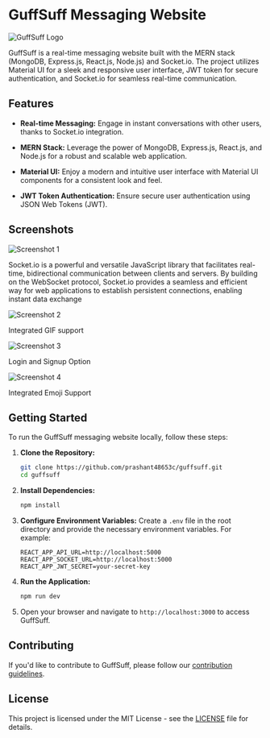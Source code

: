 
# GuffSuff Messaging Website

![GuffSuff Logo](https://github.com/prashant48653c/guffsuff/assets/125622593/0d876d28-07e8-4507-8558-fd4b88c8542c)


GuffSuff is a real-time messaging website built with the MERN stack (MongoDB, Express.js, React.js, Node.js) and Socket.io. The project utilizes Material UI for a sleek and responsive user interface, JWT token for secure authentication, and Socket.io for seamless real-time communication.

## Features

- **Real-time Messaging:** Engage in instant conversations with other users, thanks to Socket.io integration.
  
- **MERN Stack:** Leverage the power of MongoDB, Express.js, React.js, and Node.js for a robust and scalable web application.

- **Material UI:** Enjoy a modern and intuitive user interface with Material UI components for a consistent look and feel.

- **JWT Token Authentication:** Ensure secure user authentication using JSON Web Tokens (JWT).

## Screenshots

![Screenshot 1](https://github.com/prashant48653c/guffsuff/assets/125622593/40ca8b8d-2260-41e2-8bb4-24dac15006c5)


Socket.io is a powerful and versatile JavaScript library that facilitates real-time, bidirectional communication between clients and servers. By building on the WebSocket protocol, Socket.io provides a seamless and efficient way for web applications to establish persistent connections, enabling instant data exchange

![Screenshot 2](https://github.com/prashant48653c/guffsuff/assets/125622593/83ffb532-401b-4a78-af9b-72451e201870)

Integrated GIF support

![Screenshot 3](https://github.com/prashant48653c/guffsuff/assets/125622593/b7274e91-5323-4695-a7ab-602c01a8c8c6)

Login and Signup Option

![Screenshot 4](https://github.com/prashant48653c/guffsuff/assets/125622593/dc364ef1-59d6-4042-953a-f79b284d60e4)

Integrated Emoji Support

## Getting Started

To run the GuffSuff messaging website locally, follow these steps:

1. **Clone the Repository:**
   ```bash
   git clone https://github.com/prashant48653c/guffsuff.git
   cd guffsuff
   ```

2. **Install Dependencies:**
   ```bash
   npm install
   ```

3. **Configure Environment Variables:**
   Create a `.env` file in the root directory and provide the necessary environment variables. For example:
   ```env
   REACT_APP_API_URL=http://localhost:5000
   REACT_APP_SOCKET_URL=http://localhost:5000
   REACT_APP_JWT_SECRET=your-secret-key
   ```

4. **Run the Application:**
   ```bash
   npm run dev
   ```

5. Open your browser and navigate to `http://localhost:3000` to access GuffSuff.

## Contributing

If you'd like to contribute to GuffSuff, please follow our [contribution guidelines](CONTRIBUTING.md).

## License

This project is licensed under the MIT License - see the [LICENSE](LICENSE) file for details.

